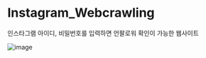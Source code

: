 # Instagram_Webcrawling


인스타그램 아이디, 비밀번호를 입력하면 언팔로워 확인이 가능한 웹사이트
  
![image](https://user-images.githubusercontent.com/68385605/101244859-2dc72480-374c-11eb-9cb6-ceee3a66bec6.png)
